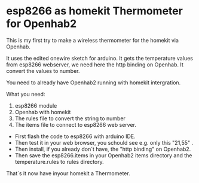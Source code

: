 # esp8266 as homekit Thermometer for Openhab2


This is my first try to make a wireless thermometer for the homekit via Openhab.

It uses the edited onewire sketch for arduino.
It gets the temperature values from esp8266 webserver, we need here the http binding on Openhab.
It convert the values to number.

You need to already have Openhab2 running with homekit intergration.

What you need:
1. esp8266 module
2. Openhab with homekit
3. The rules file to convert the string to number
4. The items file to connect to esp8266 web server.


- First flash the code to esp8266 with arduino IDE.
- Then test it in your web browser, you schould see e.g. only this "21,55" .
- Then install, if you already don´t have, the "http binding" on Openhab2.
- Then save the esp8266.items in your Openhab2 items directory and the temperature.rules to rules directory.

That´s it now have inyour homekit a Thermometer. 




